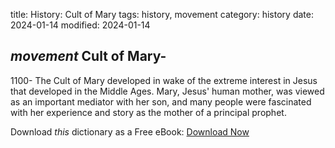 title: History: Cult of Mary
tags: history, movement
category: history
date: 2024-01-14
modified: 2024-01-14

## _movement_  Cult of Mary-
1100-
The Cult of Mary developed in wake of the
  extreme interest in Jesus that developed in the Middle Ages.  Mary,
  Jesus' human mother, was viewed as an important mediator with her
  son, and many people were fascinated with her experience and story
  as the mother of a principal prophet.


Download *this* dictionary as a Free eBook: [Download Now]({static}static/CairnsHistoryDictionary.pdf)

